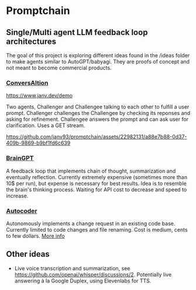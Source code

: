 # Promptchain
## Single/Multi agent LLM feedback loop architectures

The goal of this project is exploring different ideas found in the /ideas folder to make agents similar to AutoGPT/babyagi.
They are proofs of concept and not meant to become commercial products.

### [ConversAItion](https://github.com/janv93/promptchain/blob/main/ideas/Conversaition.jpg)

https://www.janv.dev/demo

Two agents, Challenger and Challengee talking to each other to fulfill a user prompt. Challenger challenges the Challengee by checking its reponses and asking for refinement. Challengee answers the prompt and can ask user for clarification. Uses a GET stream.

https://github.com/janv93/promptchain/assets/22982131/a88e7b88-0d37-409b-9869-b9bf1fd6c639

### [BrainGPT](https://github.com/janv93/promptchain/blob/main/ideas/BrainGPT.jpg)
A feedback loop that implements chain of thought, summarization and eventually reflection. Currently extremely expensive (sometimes more than 10$ per run), but expense is necessary for best results. Idea is to resemble the brain's thinking process. Waiting for API cost to decrease and speed to increase.

### [Autocoder](https://github.com/janv93/promptchain/blob/main/ideas/Autocoder.jpg)
Autonomously implements a change request in an existing code base. Currently limited to code changes and file renaming. Cost is medium, cents to few dollars. [More info](https://github.com/janv93/promptchain/blob/main/src/promptchains/autocoder/README.md)

## Other ideas

- Live voice transcription and summarization, see https://github.com/openai/whisper/discussions/2. Potentially live answering à la Google Duplex, using Elevenlabs for TTS.
